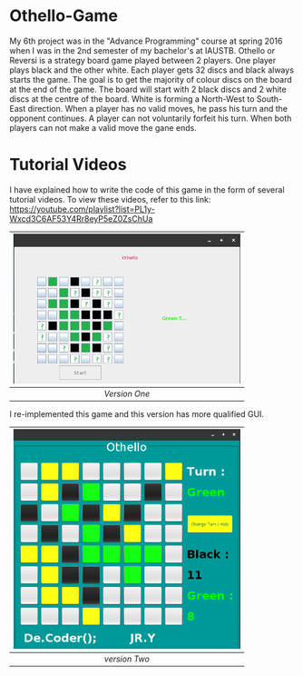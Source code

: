 # Othello-Game

My 6th project was in the "Advance Programming" course at spring 2016 when I was in the 2nd semester of my bachelor's at IAUSTB. Othello or Reversi is a strategy board game played between 2 players. One player plays black and the other white. Each player gets 32 discs and black always starts the game. The goal is to get the majority of colour discs on the board at the end of the game. The board will start with 2 black discs and 2 white discs at the centre of the board. White is forming a North-West to South-East direction. When a player has no valid moves, he pass his turn and the opponent continues. A player can not voluntarily forfeit his turn. When both players can not make a valid move the gane ends.

# Tutorial Videos
I have explained how to write the code of this game in the form of several tutorial videos. To view these videos, refer to this link: https://youtube.com/playlist?list=PL1y-Wxcd3C6AF53Y4Rr8eyP5eZ0ZsChUa

| <img src="out.png" alt="Pair Game" width="400"/> | 
|:--:| 
| *Version One* |

I re-implemented this game and this version has more qualified GUI.

| <img src="out1.png" alt="Pair Game" width="400"/> | 
|:--:| 
| *version Two* |

